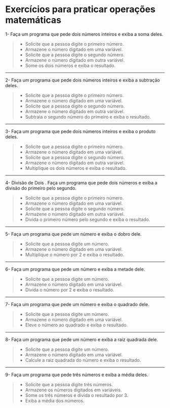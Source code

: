 # Exercícios para praticar operações matemáticas


1- Faça um programa que pede dois números inteiros e exiba a soma deles.

> - Solicite que a pessoa digite o primeiro número.
> - Armazene o número digitado em uma variável.
> - Solicite que a pessoa digite o segundo número.
> - Armazene o número digitado em outra variável.
> - Some os dois números e exiba o resultado.

---

2- Faça um programa que pede dois números inteiros e exiba a subtração deles.

> - Solicite que a pessoa digite o primeiro número.
> - Armazene o número digitado em uma variável.
> - Solicite que a pessoa digite o segundo número.
> - Armazene o número digitado em outra variável.
> - Subtraia o segundo número do primeiro e exiba o resultado.

---

3- Faça um programa que pede dois números inteiros e exiba o produto deles.

> - Solicite que a pessoa digite o primeiro número.
> - Armazene o número digitado em uma variável.
> - Solicite que a pessoa digite o segundo número.
> - Armazene o número digitado em outra variável.
> - Multiplique os dois números e exiba o resultado.

---

4- Divisão de Dois . Faça um programa que pede dois números e exiba a divisão do primeiro pelo segundo.

> - Solicite que a pessoa digite o primeiro número.
> - Armazene o número digitado em uma variável.
> - Solicite que a pessoa digite o segundo número.
> - Armazene o número digitado em outra variável.
> - Divida o primeiro número pelo segundo e exiba o resultado.

---

5- Faça um programa que pede um número e exiba o dobro dele.

> - Solicite que a pessoa digite um número.
> - Armazene o número digitado em uma variável.
> - Multiplique o número por 2 e exiba o resultado.

---

6- Faça um programa que pede um número e exiba a metade dele.

> - Solicite que a pessoa digite um número.
> - Armazene o número digitado em uma variável.
> - Divida o número por 2 e exiba o resultado.

---

7- Faça um programa que pede um número e exiba o quadrado dele.

> - Solicite que a pessoa digite um número.
> - Armazene o número digitado em uma variável.
> - Eleve o número ao quadrado e exiba o resultado.

---

8- Faça um programa que pede um número e exiba a raiz quadrada dele.

> - Solicite que a pessoa digite um número.
> - Armazene o número digitado em uma variável.
> - Calcule a raiz quadrada do número e exiba o resultado.

---

9- Faça um programa que pede três números e exiba a média deles.

> - Solicite que a pessoa digite três números.
> - Armazene os números digitados em variáveis.
> - Some os três números e divida o resultado por 3.
> - Exiba a média dos números.
